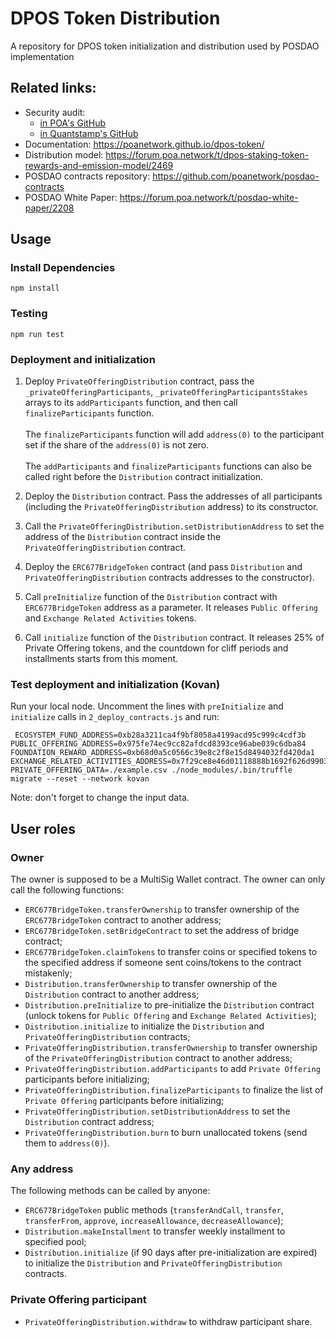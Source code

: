 # DPOS Token Distribution
A repository for DPOS token initialization and distribution used by POSDAO implementation

## Related links:
- Security audit: 
  - [in POA's GitHub](https://github.com/poanetwork/dpos-token/blob/master/audit/Quantstamp/DPOS%20token-Audit%20Final%20Report.pdf)
  - [in Quantstamp's GitHub](https://github.com/quantstamp/DPOS-token-review)
- Documentation: https://poanetwork.github.io/dpos-token/
- Distribution model: https://forum.poa.network/t/dpos-staking-token-rewards-and-emission-model/2469
- POSDAO contracts repository: https://github.com/poanetwork/posdao-contracts
- POSDAO White Paper: https://forum.poa.network/t/posdao-white-paper/2208

## Usage
### Install Dependencies
```
npm install
```
### Testing
```
npm run test
```

### Deployment and initialization

1. Deploy `PrivateOfferingDistribution` contract, pass the `_privateOfferingParticipants`, `_privateOfferingParticipantsStakes` arrays to its `addParticipants` function, and then call `finalizeParticipants` function. \
\
The `finalizeParticipants` function will add `address(0)` to the participant set if the share of the `address(0)` is not zero.\
\
The `addParticipants` and `finalizeParticipants` functions can also be called right before the `Distribution` contract initialization.

2. Deploy the `Distribution` contract. Pass the addresses of all participants (including the `PrivateOfferingDistribution` address) to its constructor.

3. Call the `PrivateOfferingDistribution.setDistributionAddress` to set the address of the `Distribution` contract inside the `PrivateOfferingDistribution` contract.

4. Deploy the `ERC677BridgeToken` contract (and pass `Distribution` and `PrivateOfferingDistribution` contracts addresses to the constructor).

5. Call `preInitialize` function of the `Distribution` contract with `ERC677BridgeToken` address as a parameter. It releases `Public Offering` and `Exchange Related Activities` tokens.

6. Call `initialize` function of the `Distribution` contract. It releases 25% of Private Offering tokens, and the countdown for cliff periods and installments starts from this moment.

### Test deployment and initialization (Kovan)
Run your local node.
Uncomment the lines with `preInitialize` and `initialize` calls in `2_deploy_contracts.js` and run:
```
 ECOSYSTEM_FUND_ADDRESS=0xb28a3211ca4f9bf8058a4199acd95c999c4cdf3b PUBLIC_OFFERING_ADDRESS=0x975fe74ec9cc82afdcd8393ce96abe039c6dba84 FOUNDATION_REWARD_ADDRESS=0xb68d0a5c0566c39e8c2f8e15d8494032fd420da1 EXCHANGE_RELATED_ACTIVITIES_ADDRESS=0x7f29ce8e46d01118888b1692f626d990318018ea PRIVATE_OFFERING_DATA=./example.csv ./node_modules/.bin/truffle migrate --reset --network kovan
```
Note: don't forget to change the input data.

## User roles

### Owner

The owner is supposed to be a MultiSig Wallet contract. The owner can only call the following functions:

- `ERC677BridgeToken.transferOwnership` to transfer ownership of the `ERC677BridgeToken` contract to another address;
- `ERC677BridgeToken.setBridgeContract` to set the address of bridge contract;
- `ERC677BridgeToken.claimTokens` to transfer coins or specified tokens to the specified address if someone sent coins/tokens to the contract mistakenly;
- `Distribution.transferOwnership` to transfer ownership of the `Distribution` contract to another address;
- `Distribution.preInitialize` to pre-initialize the `Distribution` contract (unlock tokens for `Public Offering` and `Exchange Related Activities`);
- `Distribution.initialize` to initialize the `Distribution` and `PrivateOfferingDistribution` contracts;
- `PrivateOfferingDistribution.transferOwnership` to transfer ownership of the `PrivateOfferingDistribution` contract to another address;
- `PrivateOfferingDistribution.addParticipants` to add `Private Offering` participants before initializing;
- `PrivateOfferingDistribution.finalizeParticipants` to finalize the list of `Private Offering` participants before initializing;
- `PrivateOfferingDistribution.setDistributionAddress` to set the `Distribution` contract address;
- `PrivateOfferingDistribution.burn` to burn unallocated tokens (send them to `address(0)`).

### Any address

The following methods can be called by anyone:

- `ERC677BridgeToken` public methods (`transferAndCall`, `transfer`, `transferFrom`, `approve`, `increaseAllowance`, `decreaseAllowance`);
- `Distribution.makeInstallment` to transfer weekly installment to specified pool;
- `Distribution.initialize` (if 90 days after pre-initialization are expired) to initialize the `Distribution` and `PrivateOfferingDistribution` contracts.

### Private Offering participant

- `PrivateOfferingDistribution.withdraw` to withdraw participant share.
